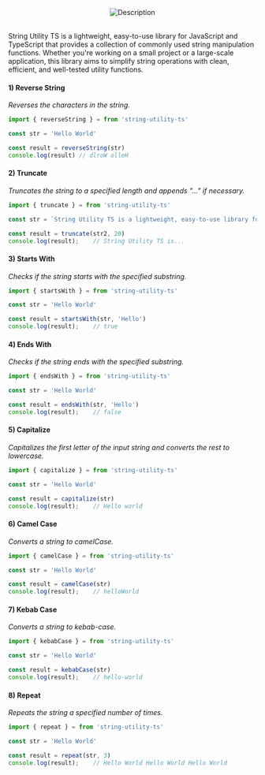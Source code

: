 
<div style="text-align: center;">
  <img src="https://github.com/user-attachments/assets/a3601eb8-c10a-442b-8cc3-b04a923919f8" alt="Description" />
</div>
<br/>


<p>
String Utility TS is a lightweight, easy-to-use library for JavaScript and TypeScript that provides a collection of commonly used string manipulation functions. Whether you're working on a small project or a large-scale application, this library aims to simplify string operations with clean, efficient, and well-tested utility functions.
</p>

<h4> 1) Reverse String </h4>

*Reverses the characters in the string.*

```js
import { reverseString } = from 'string-utility-ts'

const str = 'Hello World'

const result = reverseString(str)
console.log(result) // dlroW olleH
```
<h4> 2) Truncate </h4>

*Truncates the string to a specified length and appends "..." if necessary.*

```js
import { truncate } = from 'string-utility-ts'

const str = `String Utility TS is a lightweight, easy-to-use library for JavaScript and TypeScript that provides a collection of commonly used string manipulation functions.`

const result = truncate(str2, 20)
console.log(result);    // String Utility TS is...
```
<h4> 3) Starts With </h4>

*Checks if the string starts with the specified substring.*

```js
import { startsWith } = from 'string-utility-ts'

const str = 'Hello World'

const result = startsWith(str, 'Hello')
console.log(result);    // true
```

<h4> 4) Ends With </h4>

*Checks if the string ends with the specified substring.*

```js
import { endsWith } = from 'string-utility-ts'

const str = 'Hello World'

const result = endsWith(str, 'Hello')
console.log(result);    // false
```

<h4> 5) Capitalize </h4>

*Capitalizes the first letter of the input string and converts the rest to lowercase.*

```js
import { capitalize } = from 'string-utility-ts'

const str = 'Hello World'

const result = capitalize(str)
console.log(result);    // Hello world
```

<h4> 6) Camel Case </h4>

*Converts a string to camelCase.*

```js
import { camelCase } = from 'string-utility-ts'

const str = 'Hello World'

const result = camelCase(str)
console.log(result);    // helloWorld
```

<h4> 7) Kebab Case </h4>

*Converts a string to kebab-case.*

```js
import { kebabCase } = from 'string-utility-ts'

const str = 'Hello World'

const result = kebabCase(str)
console.log(result);    // hello-world
```

<h4> 8) Repeat </h4>

*Repeats the string a specified number of times.*

```js
import { repeat } = from 'string-utility-ts'

const str = 'Hello World'

const result = repeat(str, 3)
console.log(result);    // Hello World Hello World Hello World
```
